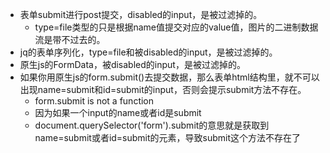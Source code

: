 * 表单submit进行post提交，disabled的input，是被过滤掉的。
    - type=file类型的只是根据name值提交对应的value值，图片的二进制数据流是带不过去的。
* jq的表单序列化，type=file和被disabled的input，是被过滤掉的。
* 原生js的FormData，被disabled的input，是被过滤掉的。
* 如果你用原生js的form.submit()去提交数据，那么表单html结构里，就不可以出现name=submit和id=submit的input，否则会提示submit方法不存在。
    - form.submit is not a function
    - 因为如果一个input的name或者id是submit
    - document.querySelector('form').submit的意思就是获取到name=submit或者id=submit的元素，导致submit这个方法不存在了
